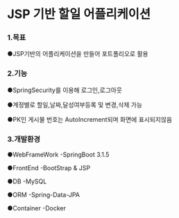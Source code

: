 # JSP 기반 할일 어플리케이션


### 1.목표
●JSP기반의 어플리케이션을 만들어 포트폴리오로 활용




### 2.기능
●SpringSecurity를 이용해 로그인,로그아웃


●계정별로 할일,날짜,달성여부등록 및 변경,삭제 가능


●PK인 게시물 번호는 AutoIncrement되며 화면에 표시되지않음 




### 3.개발환경
●WebFrameWork
 -SpringBoot 3.1.5


●FrontEnd
 -BootStrap & JSP

●DB
 -MySQL


●ORM
 -Spring-Data-JPA


●Container 
 -Docker
